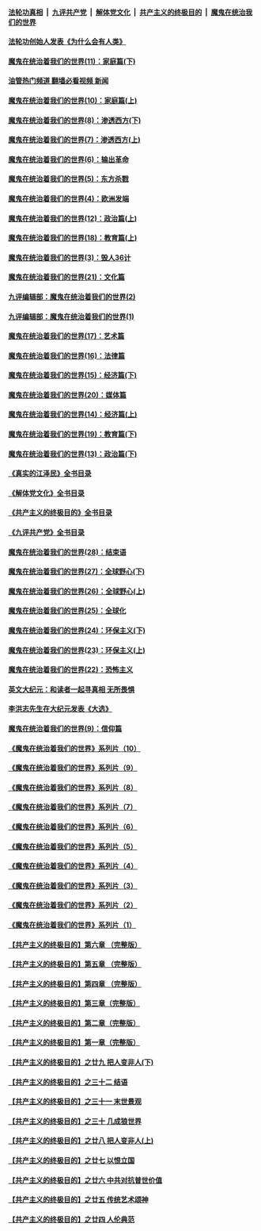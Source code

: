 ####  [法轮功真相](../../../../basic/blob/master/README.md?t=02211212) &nbsp;|&nbsp; [九评共产党](../../../../9ping.md/blob/master/README.md?t=02211212) &nbsp;|&nbsp; [解体党文化](../../../../jtdwh.md/blob/master/README.md?t=02211212)  &nbsp;|&nbsp; [共产主义的终极目的](../../../../gczydzjmd.md/blob/master/README.md?t=02211212) &nbsp;|&nbsp; [魔鬼在统治我们的世界](../../../../mgztzwmdsj.md/blob/master/README.md?t=02211212) 

#### [法轮功创始人发表《为什么会有人类》](../pages/nsc422/n13912117.md?t=02211212) 

#### [魔鬼在统治着我们的世界(11)：家庭篇(下)](../pages/nsc422/n10440961.md?t=02211212) 

#### [油管热门频道 翻墙必看视频 新闻](http://129.146.143.75:81/youtube.html?02211212)

#### [魔鬼在统治着我们的世界(10)：家庭篇(上)](../pages/nsc422/n10435448.md?t=02211212) 

#### [魔鬼在统治着我们的世界(8)：渗透西方(下)](../pages/nsc422/n10429603.md?t=02211212) 

#### [魔鬼在统治着我们的世界(7)：渗透西方(上)](../pages/nsc422/n10426013.md?t=02211212) 

#### [魔鬼在统治着我们的世界(6)：输出革命](../pages/nsc422/n10421536.md?t=02211212) 

#### [魔鬼在统治着我们的世界(5)：东方杀戮](../pages/nsc422/n10417707.md?t=02211212) 

#### [魔鬼在统治着我们的世界(4)：欧洲发端](../pages/nsc422/n10414890.md?t=02211212) 

#### [魔鬼在统治着我们的世界(12)：政治篇(上)](../pages/nsc422/n10444576.md?t=02211212) 

#### [魔鬼在统治着我们的世界(18)：教育篇(上)](../pages/nsc422/n10526970.md?t=02211212) 

#### [魔鬼在统治着我们的世界(3)：毁人36计](../pages/nsc422/n10411583.md?t=02211212) 

#### [魔鬼在统治着我们的世界(21)：文化篇](../pages/nsc422/n10597706.md?t=02211212) 

#### [九评编辑部：魔鬼在统治着我们的世界(2)](../pages/nsc422/n10410036.md?t=02211212) 

#### [九评编辑部：魔鬼在统治着我们的世界(1)](../pages/nsc422/n10406825.md?t=02211212) 

#### [魔鬼在统治着我们的世界(17)：艺术篇](../pages/nsc422/n10499093.md?t=02211212) 

#### [魔鬼在统治着我们的世界(16)：法律篇](../pages/nsc422/n10485969.md?t=02211212) 

#### [魔鬼在统治着我们的世界(15)：经济篇(下)](../pages/nsc422/n10469975.md?t=02211212) 

#### [魔鬼在统治着我们的世界(20)：媒体篇](../pages/nsc422/n10586579.md?t=02211212) 

#### [魔鬼在统治着我们的世界(14)：经济篇(上)](../pages/nsc422/n10457370.md?t=02211212) 

#### [魔鬼在统治着我们的世界(19)：教育篇(下)](../pages/nsc422/n10564808.md?t=02211212) 

#### [魔鬼在统治着我们的世界(13)：政治篇(下)](../pages/nsc422/n10448270.md?t=02211212) 

#### [《真实的江泽民》全书目录](../pages/nsc422/n13721399.md?t=02211212) 

#### [《解体党文化》全书目录](../pages/nsc422/n13721157.md?t=02211212) 

#### [《共产主义的终极目的》全书目录](../pages/nsc422/n13721048.md?t=02211212) 

#### [《九评共产党》全书目录](../pages/nsc422/n13708085.md?t=02211212) 

#### [魔鬼在统治着我们的世界(28)：结束语](../pages/nsc422/n10936246.md?t=02211212) 

#### [魔鬼在统治着我们的世界(27)：全球野心(下)](../pages/nsc422/n10928319.md?t=02211212) 

#### [魔鬼在统治着我们的世界(26)：全球野心(上)](../pages/nsc422/n10900318.md?t=02211212) 

#### [魔鬼在统治着我们的世界(25)：全球化](../pages/nsc422/n10788205.md?t=02211212) 

#### [魔鬼在统治着我们的世界(24)：环保主义(下)](../pages/nsc422/n10695307.md?t=02211212) 

#### [魔鬼在统治着我们的世界(23)：环保主义(上)](../pages/nsc422/n10688613.md?t=02211212) 

#### [魔鬼在统治着我们的世界(22)：恐怖主义](../pages/nsc422/n10614727.md?t=02211212) 

#### [英文大纪元：和读者一起寻真相 无所畏惧](../pages/nsc422/n12542027.md?t=02211212) 

#### [李洪志先生在大纪元发表《大选》](../pages/nsc422/n12534746.md?t=02211212) 

#### [魔鬼在统治着我们的世界(9)：信仰篇](../pages/nsc422/n10432159.md?t=02211212) 

#### [《魔鬼在统治着我们的世界》系列片（10）](../pages/nsc422/n12292670.md?t=02211212) 

#### [《魔鬼在统治着我们的世界》系列片（9）](../pages/nsc422/n12290859.md?t=02211212) 

#### [《魔鬼在统治着我们的世界》系列片（8）](../pages/nsc422/n12287445.md?t=02211212) 

#### [《魔鬼在统治着我们的世界》系列片（7）](../pages/nsc422/n12283425.md?t=02211212) 

#### [《魔鬼在统治着我们的世界》系列片（6）](../pages/nsc422/n12282314.md?t=02211212) 

#### [《魔鬼在统治着我们的世界》系列片（5）](../pages/nsc422/n12281419.md?t=02211212) 

#### [《魔鬼在统治着我们的世界》系列片（4）](../pages/nsc422/n12274024.md?t=02211212) 

#### [《魔鬼在统治着我们的世界》系列片（3）](../pages/nsc422/n12271322.md?t=02211212) 

#### [《魔鬼在统治着我们的世界》系列片（2）](../pages/nsc422/n12269049.md?t=02211212) 

#### [《魔鬼在统治着我们的世界》系列片（1）](../pages/nsc422/n12267575.md?t=02211212) 

#### [【共产主义的终极目的】第六章 （完整版）](../pages/nsc422/n11428913.md?t=02211212) 

#### [【共产主义的终极目的】第五章 （完整版）](../pages/nsc422/n11428912.md?t=02211212) 

#### [【共产主义的终极目的】第四章 （完整版）](../pages/nsc422/n11428907.md?t=02211212) 

#### [【共产主义的终极目的】第三章（完整版）](../pages/nsc422/n11428848.md?t=02211212) 

#### [【共产主义的终极目的】第二章（完整版）](../pages/nsc422/n11428831.md?t=02211212) 

#### [【共产主义的终极目的】第一章（完整版）](../pages/nsc422/n11417651.md?t=02211212) 

#### [【共产主义的终极目的】之廿九 把人变非人(下)](../pages/nsc422/n11344140.md?t=02211212) 

#### [【共产主义的终极目的】之三十二 结语](../pages/nsc422/n11360535.md?t=02211212) 

#### [【共产主义的终极目的】之三十一 末世景观](../pages/nsc422/n11351129.md?t=02211212) 

#### [【共产主义的终极目的】之三十 几成狼世界](../pages/nsc422/n11348280.md?t=02211212) 

#### [【共产主义的终极目的】之廿八 把人变非人(上)](../pages/nsc422/n11340492.md?t=02211212) 

#### [【共产主义的终极目的】之廿七 以恨立国](../pages/nsc422/n11336944.md?t=02211212) 

#### [【共产主义的终极目的】之廿六 中共对抗普世价值](../pages/nsc422/n11324785.md?t=02211212) 

#### [【共产主义的终极目的】之廿五 传统艺术颂神](../pages/nsc422/n11296396.md?t=02211212) 

#### [【共产主义的终极目的】之廿四 人伦典范](../pages/nsc422/n11296397.md?t=02211212) 

<img src='http://gfw-breaker.win/goodnews/indexes/nsc422.md' width='0px' height='0px'/>
